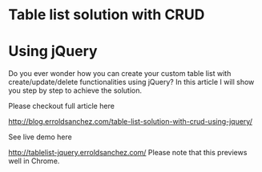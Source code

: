 # Table list solution with CRUD
# Using jQuery
Do you ever wonder how you can create your custom table list with create/update/delete functionalities using jQuery? In this article I will show you step by step to achieve the solution.

Please checkout full article here

http://blog.erroldsanchez.com/table-list-solution-with-crud-using-jquery/

See live demo here

http://tablelist-jquery.erroldsanchez.com/ Please note that this previews well in Chrome.
